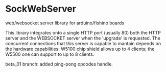 # SockWebServer
web/websocket server library for arduino/fishino boards

This library integrates onto a single HTTP port (usually 80) both the HTTP
server and the WEBSOCKET server when the 'upgrade' is requested.
The concurrent connections that this server is capable to mantain depends
on the hardware capabilities: W5100 chip shield allows up to 4 clients;
the W5500 one can support to up to 8 clients.

beta_01 branch: added ping-pong opcodes handle.
